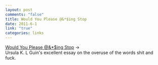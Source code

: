 ```yaml
--- 
layout: post
comments: "false"
title: Would You Please @&*$ing Stop
date: 2011-6-1
link: "true"
categories: links
---
```

<a title="Would You Please @&amp;*$ing Stop" href="http://blog.bookviewcafe.com/2011/03/09/would-you-please-fucking-stop/">Would You Please @&amp;*$ing Stop</a> →
<br />
Ursula K. L Guin's excellent essay on the overuse of the words shit and fuck.
